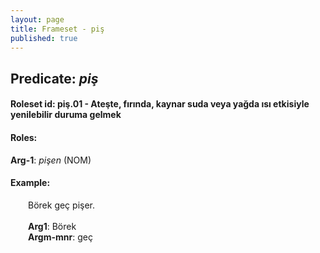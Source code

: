 ```yaml
---
layout: page
title: Frameset - piş
published: true
---
```

<h2>Predicate: <i>piş</i></h2>
<h4>Roleset id: piş.01 - Ateşte, fırında, kaynar suda veya yağda ısı etkisiyle yenilebilir duruma gelmek<br>
<h4>Roles:</h4>
<b>Arg-1</b>: <i>pişen</i>  (NOM) <br>
<h4>Example:</h4>
&emsp;&emsp;Börek geç pişer.<br><br>
&emsp;&emsp;<b>Arg1</b>:  Börek<br>
&emsp;&emsp;<b>Argm-mnr</b>:  geç<br>

